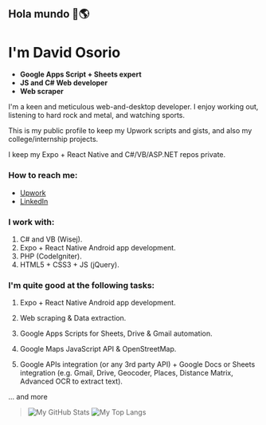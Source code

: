 ## Hola mundo 👋🌎
# I'm David Osorio

* **Google Apps Script + Sheets expert**
* **JS and C# Web developer**
* **Web scraper**

I'm a keen and meticulous web-and-desktop developer. I enjoy working out, listening to hard rock and metal, and watching sports.

This is my public profile to keep my Upwork scripts and gists, and also my college/internship projects.

I keep my Expo + React Native and C#/VB/ASP.NET repos private.


### How to reach me:
* [Upwork](https://www.upwork.com/freelancers/~010be696c9ded003b5)
* [LinkedIn](https://www.linkedin.com/in/david-o-702a6418b)


### I work with:
1. C# and VB (Wisej).
2. Expo + React Native Android app development.
3. PHP (CodeIgniter).
4. HTML5 + CSS3 + JS (jQuery).


### I'm quite good at the following tasks:

1. Expo + React Native Android app development.

2. Web scraping & Data extraction.

3. Google Apps Scripts for Sheets, Drive & Gmail automation.

4. Google Maps JavaScript API & OpenStreetMap.

5. Google APIs integration (or any 3rd party API) + Google Docs or Sheets integration (e.g. Gmail, Drive, Geocoder, Places, Distance Matrix, Advanced OCR to extract text).

... and more


>![My GitHub Stats](https://github-readme-stats.vercel.app/api?username=davidoso&show_icons=true)
>![My Top Langs](https://github-readme-stats.vercel.app/api/top-langs/?username=davidoso)
